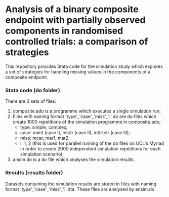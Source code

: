 # Analysis of a binary composite endpoint with partially observed components in randomised controlled trials: a comparison of strategies

This repository provides Stata code for the simulation study which explores a set of strategies for handling missing values in the components of a composite endpoint.

 ### Stata code (do folder)
There are 3 sets of files:
1. composite.ado is a programme which executes a single simulation run;
2. Files with naming format 'type'\_'case'\_'miss'\_'i'.do are do files which create 1000 repetitions of the simulation programme in composite.ado;
    -  type: simple, complex;
    - case: noint (case I), intctr (case II), inttrtctr (case III);
    - miss: mcar, mar1, mar2;
    - i: 1, 2 (this is used for parallel running of the do files on UCL's Myriad in order to create 2000 independent simulation repetitions for each simulation scenario);
3. ansim.do is a do file which analyses the simulation results.

### Results (results folder)
Datasets containing the simulation results are stored in files with naming format 'type'\_'case'\_'miss'\_'i'.dta. These files are analysed by ansim.do.

